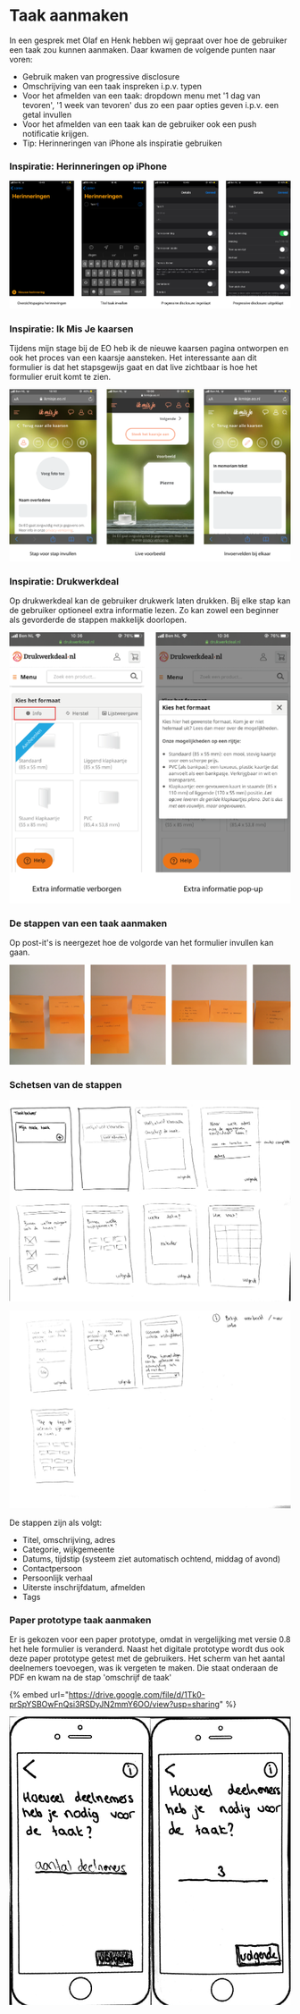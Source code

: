 # Taak aanmaken

In een gesprek met Olaf en Henk hebben wij gepraat over hoe de gebruiker een taak zou kunnen aanmaken. Daar kwamen de volgende punten naar voren:

* Gebruik maken van progressive disclosure
* Omschrijving van een taak inspreken i.p.v. typen
* Voor het afmelden van een taak: dropdown menu met '1 dag van tevoren', '1 week van tevoren' dus zo een paar opties geven i.p.v. een getal invullen
* Voor het afmelden van een taak kan de gebruiker ook een push notificatie krijgen.
* Tip: Herinneringen van iPhone als inspiratie gebruiken

### Inspiratie: Herinneringen op iPhone

![Direct nieuwe herinnering kunnen aanmaken en zichtbaar in lijst](../../.gitbook/assets/herinneringen-01.png)

### Inspiratie: Ik Mis Je kaarsen

Tijdens mijn stage bij de EO heb ik de nieuwe kaarsen pagina ontworpen en ook het proces van een kaarsje aansteken. Het interessante aan dit formulier is dat het stapsgewijs gaat en dat live zichtbaar is hoe het formulier eruit komt te zien.

![Stapsgewijs formulier invullen ](../../.gitbook/assets/ikmisje-01.png)

### Inspiratie: Drukwerkdeal

Op drukwerkdeal kan de gebruiker drukwerk laten drukken. Bij elke stap kan de gebruiker optioneel extra informatie lezen. Zo kan zowel een beginner als gevorderde de stappen makkelijk doorlopen.

![Mogelijkheid tot extra informatie lezen](../../.gitbook/assets/drukwerkdeal-01.png)

### De stappen van een taak aanmaken

Op post-it's is neergezet hoe de volgorde van het formulier invullen kan gaan.

![Stappen van een taak aanmaken](../../.gitbook/assets/stappen-01.png)

### Schetsen van de stappen

![](../../.gitbook/assets/img_5730.JPG)

![](../../.gitbook/assets/img_5731.JPG)

De stappen zijn als volgt:

* Titel, omschrijving, adres
* Categorie, wijkgemeente
* Datums, tijdstip \(systeem ziet automatisch ochtend, middag of avond\)
* Contactpersoon 
* Persoonlijk verhaal
* Uiterste inschrijfdatum, afmelden
* Tags

### Paper prototype taak aanmaken

Er is gekozen voor een paper prototype, omdat in vergelijking met versie 0.8 het hele formulier is veranderd. Naast het digitale prototype wordt dus ook deze paper prototype getest met de gebruikers. Het scherm van het aantal deelnemers toevoegen, was ik vergeten te maken. Die staat onderaan de PDF en kwam na de stap 'omschrijf de taak'

{% embed url="https://drive.google.com/file/d/1Tk0-prSpYSBOwFnQsi3RSDyJN2mmY6OO/view?usp=sharing" %}

![Aantal deelnemers komt na de stap van omschrijving taak](../../.gitbook/assets/img_5751.JPG)

